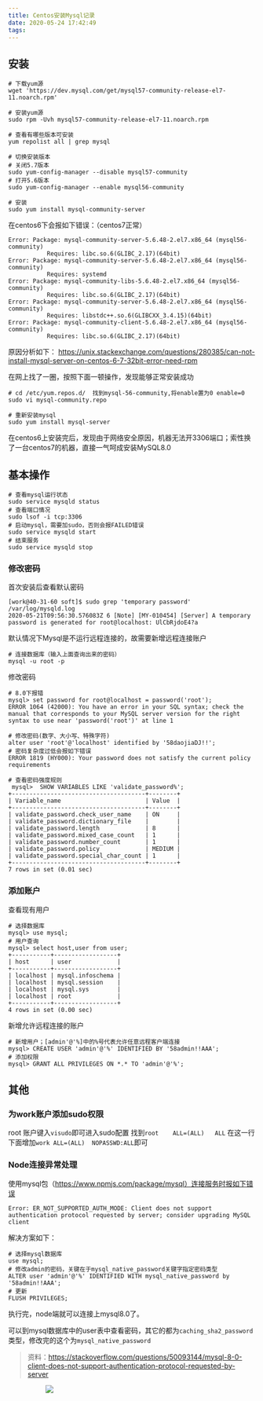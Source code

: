 ```yaml
---
title: Centos安装Mysql记录
date: 2020-05-24 17:42:49
tags:
---
```


## 安装
```
# 下载yum源
wget 'https://dev.mysql.com/get/mysql57-community-release-el7-11.noarch.rpm'

# 安装yum源
sudo rpm -Uvh mysql57-community-release-el7-11.noarch.rpm

# 查看有哪些版本可安装
yum repolist all | grep mysql

# 切换安装版本
# 关闭5.7版本
sudo yum-config-manager --disable mysql57-community
# 打开5.6版本
sudo yum-config-manager --enable mysql56-community

# 安装
sudo yum install mysql-community-server
```

在centos6下会报如下错误：（centos7正常）
```
Error: Package: mysql-community-server-5.6.48-2.el7.x86_64 (mysql56-community)
           Requires: libc.so.6(GLIBC_2.17)(64bit)
Error: Package: mysql-community-server-5.6.48-2.el7.x86_64 (mysql56-community)
           Requires: systemd
Error: Package: mysql-community-libs-5.6.48-2.el7.x86_64 (mysql56-community)
           Requires: libc.so.6(GLIBC_2.17)(64bit)
Error: Package: mysql-community-server-5.6.48-2.el7.x86_64 (mysql56-community)
           Requires: libstdc++.so.6(GLIBCXX_3.4.15)(64bit)
Error: Package: mysql-community-client-5.6.48-2.el7.x86_64 (mysql56-community)
           Requires: libc.so.6(GLIBC_2.17)(64bit)
```

原因分析如下：
https://unix.stackexchange.com/questions/280385/can-not-install-mysql-server-on-centos-6-7-32bit-error-need-rpm

在网上找了一圈，按照下面一顿操作，发现能够正常安装成功
```
# cd /etc/yum.repos.d/  找到mysql-56-community,将enable置为0 enable=0
sudo vi mysql-community.repo

# 重新安装mysql   
sudo yum install mysql-server
```

在centos6上安装完后，发现由于网络安全原因，机器无法开3306端口；索性换了一台centos7的机器，直接一气呵成安装MySQL8.0


## 基本操作

```
# 查看mysql运行状态
sudo service mysqld status
# 查看端口情况
sudo lsof -i tcp:3306
# 启动mysql，需要加sudo，否则会报FAILED错误
sudo service mysqld start
# 结束服务
sudo service mysqld stop
```

### 修改密码
首次安装后查看默认密码
```
[work@40-31-60 soft]$ sudo grep 'temporary password' /var/log/mysqld.log
2020-05-21T09:56:30.576083Z 6 [Note] [MY-010454] [Server] A temporary password is generated for root@localhost: UlCbRjdoE4?a
```

默认情况下Mysql是不运行远程连接的，故需要新增远程连接账户
```
# 连接数据库（输入上面查询出来的密码）
mysql -u root -p
```

修改密码
```
# 8.0下报错
mysql> set password for root@localhost = password('root');
ERROR 1064 (42000): You have an error in your SQL syntax; check the manual that corresponds to your MySQL server version for the right syntax to use near 'password('root')' at line 1

# 修改密码(数字、大小写、特殊字符)
alter user 'root'@'localhost' identified by '58daojiaDJ!!';
# 密码复杂度过低会报如下错误
ERROR 1819 (HY000): Your password does not satisfy the current policy requirements

# 查看密码强度规则
 mysql>  SHOW VARIABLES LIKE 'validate_password%';
+--------------------------------------+--------+
| Variable_name                        | Value  |
+--------------------------------------+--------+
| validate_password.check_user_name    | ON     |
| validate_password.dictionary_file    |        |
| validate_password.length             | 8      |
| validate_password.mixed_case_count   | 1      |
| validate_password.number_count       | 1      |
| validate_password.policy             | MEDIUM |
| validate_password.special_char_count | 1      |
+--------------------------------------+--------+
7 rows in set (0.01 sec)
```

### 添加账户
查看现有用户
```shell
# 选择数据库
mysql> use mysql;
# 用户查询
mysql> select host,user from user;
+-----------+------------------+
| host      | user             |
+-----------+------------------+
| localhost | mysql.infoschema |
| localhost | mysql.session    |
| localhost | mysql.sys        |
| localhost | root             |
+-----------+------------------+
4 rows in set (0.00 sec)
```
新增允许远程连接的账户
```shell
# 新增用户；[admin'@'%]中的%号代表允许任意远程客户端连接
mysql> CREATE USER 'admin'@'%' IDENTIFIED BY '58admin!!AAA';
# 添加权限
mysql> GRANT ALL PRIVILEGES ON *.* TO 'admin'@'%';
```


## 其他

### 为work账户添加sudo权限
root 账户键入`visudo`即可进入sudo配置
找到`root    ALL=(ALL)   ALL`
在这一行下面增加`work ALL=(ALL)  NOPASSWD:ALL`即可


### Node连接异常处理

使用mysql包（https://www.npmjs.com/package/mysql）连接服务时报如下错误
```shell
Error: ER_NOT_SUPPORTED_AUTH_MODE: Client does not support authentication protocol requested by server; consider upgrading MySQL client
```

解决方案如下：
```shell
# 选择mysql数据库
use mysql;
# 修改admin的密码，关键在于mysql_native_password关键字指定密码类型
ALTER user 'admin'@'%' IDENTIFIED WITH mysql_native_password by '58admin!!AAA';
# 更新
FLUSH PRIVILEGES;

```

执行完，node端就可以连接上mysql8.0了。

可以到mysql数据库中的user表中查看密码，其它的都为`caching_sha2_password`类型，修改完的这个为`mysql_native_password`

> 资料：https://stackoverflow.com/questions/50093144/mysql-8-0-client-does-not-support-authentication-protocol-requested-by-server


<div style="width:70%;margin:auto">
<img src='http://muchstudy.com/2020/04/04/%E8%81%8A%E8%81%8A%E4%B8%80%E7%BA%BF%E5%BC%80%E5%8F%91%E7%9A%84%E5%9F%BA%E6%9C%AC%E7%B4%A0%E5%85%BB/%E5%85%AC%E4%BC%97%E5%8F%B7%E4%BA%8C%E7%BB%B4%E7%A0%81.gif'>
</div>
